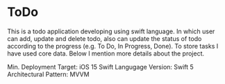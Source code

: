 # ToDo

This is a todo application developing using swift language. In which user can add, update and delete todo, also can update the status of todo according to the progress (e.g. To Do, In Progress, Done). To store tasks I have used core data. Below I mention more details about the project.

Min. Deployment Target: iOS 15
Swift Langugage Version: Swift 5
Architectural Pattern: MVVM

